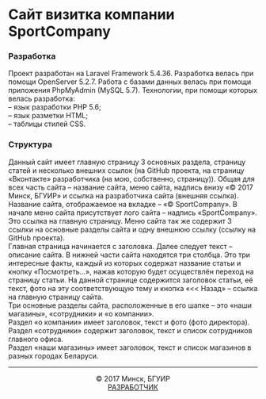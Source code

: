 <h1>Сайт визитка компании SportCompany</h1>
<h3>Разработка</h3>
<p>
  Проект разработан на Laravel Framework 5.4.36. Разработка велась при помощи OpenServer 5.2.7. Работа с базами данных велась при помощи приложения PhpMyAdmin (MySQL 5.7). Технологии, при помощи которых велась разработка:<br>
	– язык разработки PHP 5.6;<br>
	– язык разметки HTML; <br>
	– таблицы стилей CSS.
</p>
<h3>Структура</h3>
<p>
Данный сайт имеет главную страницу 3 основных раздела, страницу статей и несколько внешних ссылок (на GitHub проекта, на страницу «Вконтакте» разработчика (на мою, собственно, страницу)). Общая для всех часть сайта – название сайта, меню сайта, надпись внизу «© 2017 Минск, БГУИР» и ссылка на разработчика сайта (внешняя ссылка). Название сайта, отображаемое на вкладке – «© SportCompany». В начале меню сайта присутствует лого сайта – надпись «SportCompany». Это ссылка на главную страницу.  Меню сайта так же содержит 3 ссылки на основные разделы сайта и одну внешнюю ссылку (ссылку на GitHub проекта). <br>
Главная страница начинается с заголовка. Далее следует текст – описание сайта. В нижней части сайта находятся три столбца. Это три интересные факты, каждый из которых содержат название статьи и кнопку «Посмотреть…», нажав которую будет осуществлён переход на страницу статьи. На данной странице содержится заголовок статьи, её текст, фото на эту соответствующую тему и кнопка «<< Назад» – ссылка на главную страницу сайта.<br>
Три основные разделы сайта, расположенные в его шапке – это «наши магазины», «сотрудники» и «о компании». <br>
Раздел «о компании» имеет заголовок, текст и фото (фото директора). <br>
Раздел «сотрудники» содержит заголовок, текст и список сотрудников главного офиса.<br>
Раздел «наши магазины» имеет заголовок, текст и список магазинов в разных городах Беларуси.
</p>
<hr>
<footer>
	<p align = 'center'>
		&copy; 2017 Минск, БГУИР
		<br>
		<a href="https://vk.com/forever_best_in_the_world">РАЗРАБОТЧИК</a>
	</p>
</footer>
